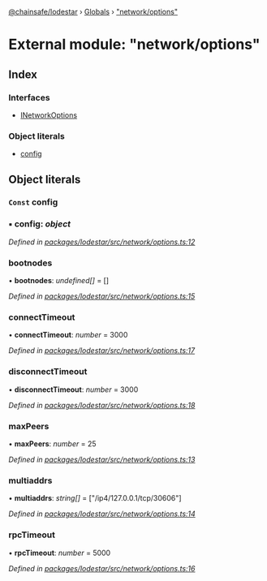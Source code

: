 [@chainsafe/lodestar](../README.md) › [Globals](../globals.md) › ["network/options"](_network_options_.md)

# External module: "network/options"

## Index

### Interfaces

* [INetworkOptions](../interfaces/_network_options_.inetworkoptions.md)

### Object literals

* [config](_network_options_.md#const-config)

## Object literals

### `Const` config

### ▪ **config**: *object*

*Defined in [packages/lodestar/src/network/options.ts:12](https://github.com/ChainSafe/lodestar/blob/c806550/packages/lodestar/src/network/options.ts#L12)*

###  bootnodes

• **bootnodes**: *undefined[]* = []

*Defined in [packages/lodestar/src/network/options.ts:15](https://github.com/ChainSafe/lodestar/blob/c806550/packages/lodestar/src/network/options.ts#L15)*

###  connectTimeout

• **connectTimeout**: *number* = 3000

*Defined in [packages/lodestar/src/network/options.ts:17](https://github.com/ChainSafe/lodestar/blob/c806550/packages/lodestar/src/network/options.ts#L17)*

###  disconnectTimeout

• **disconnectTimeout**: *number* = 3000

*Defined in [packages/lodestar/src/network/options.ts:18](https://github.com/ChainSafe/lodestar/blob/c806550/packages/lodestar/src/network/options.ts#L18)*

###  maxPeers

• **maxPeers**: *number* = 25

*Defined in [packages/lodestar/src/network/options.ts:13](https://github.com/ChainSafe/lodestar/blob/c806550/packages/lodestar/src/network/options.ts#L13)*

###  multiaddrs

• **multiaddrs**: *string[]* = ["/ip4/127.0.0.1/tcp/30606"]

*Defined in [packages/lodestar/src/network/options.ts:14](https://github.com/ChainSafe/lodestar/blob/c806550/packages/lodestar/src/network/options.ts#L14)*

###  rpcTimeout

• **rpcTimeout**: *number* = 5000

*Defined in [packages/lodestar/src/network/options.ts:16](https://github.com/ChainSafe/lodestar/blob/c806550/packages/lodestar/src/network/options.ts#L16)*
